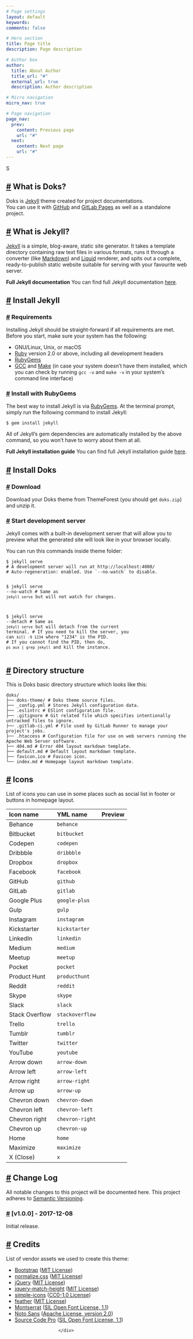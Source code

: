 ```yaml
---
# Page settings
layout: default
keywords:
comments: false

# Hero section
title: Page title
description: Page description

# Author box
author:
  title: About Author
  title_url: "#"
  external_url: true
  description: Author description

# Micro navigation
micro_nav: true

# Page navigation
page_nav:
  prev:
    content: Previous page
    url: "#"
  next:
    content: Next page
    url: "#"
---
```


S<div class="content">
<h2 id="what-is-doks"><a href="#what-is-doks" class="title-anchor-link">#</a> What is Doks?</h2>

<p>Doks is <a href="https://jekyllrb.com/">Jekyll</a> theme created for project documentations.<br>
You can use it with <a href="https://pages.github.com/">GitHub</a> and <a href="https://about.gitlab.com/features/pages/">GitLab Pages</a> as well as a standalone project.</p>

<h2 id="what-is-jekyll"><a href="#what-is-jekyll" class="title-anchor-link">#</a> What is Jekyll?</h2>
<p><a href="https://jekyllrb.com/">Jekyll</a> is a simple, blog-aware, static site generator. It takes a template directory containing raw text files in various formats, runs it through a converter (like <a href="https://daringfireball.net/projects/markdown/">Markdown</a>) and <a href="https://github.com/Shopify/liquid/wiki">Liquid</a> renderer, and spits out a complete, ready-to-publish static website suitable for serving with your favourite web server.</p>

<div class="callout callout--info">
    <p><strong>Full Jekyll documentation</strong> You can find full Jekyll documentation <a href="https://jekyllrb.com/docs/home/" target="blank">here</a>.</p>
</div>

<h2 id="install-jekyll"><a href="#install-jekyll" class="title-anchor-link">#</a> Install Jekyll</h2>
<h3 id="requirements"><a href="#requirements" class="title-anchor-link">#</a> Requirements</h3>
<p>Installing Jekyll should be straight-forward if all requirements are met. Before you start, make sure your system has the following:</p>

<ul>
  <li>GNU/Linux, Unix, or macOS</li>
  <li><a href="https://www.ruby-lang.org/en/downloads/">Ruby</a> version 2.0 or above, including all development headers</li>
  <li><a href="https://rubygems.org/pages/download">RubyGems</a></li>
  <li><a href="https://gcc.gnu.org/install/">GCC</a> and <a href="https://www.gnu.org/software/make/">Make</a> (in case your system doesn’t have them installed, which you can check by running <code class="highlighter-rouge">gcc -v</code> and <code class="highlighter-rouge">make -v</code> in your system’s command line interface)</li>
</ul>

<h3 id="install-with-rubygems"><a href="#install-with-rubygems" class="title-anchor-link">#</a> Install with RubyGems</h3>
<p>The best way to install Jekyll is via <a href="https://rubygems.org/pages/download">RubyGems</a>. At the terminal prompt, simply run the following command to install Jekyll:</p>

<div class="language-sh highlighter-rouge"><div class="highlight"><pre class="highlight"><code><span class="nv">$ </span>gem install jekyll
</code></pre></div></div>

<p>All of Jekyll’s gem dependencies are automatically installed by the above command, so you won’t have to worry about them at all.</p>

<div class="callout callout--info">
    <p><strong>Full Jekyll installation guide</strong> You can find full Jekyll installation guide <a href="https://jekyllrb.com/docs/installation/" target="blank">here</a>.</p>
</div>

<h2 id="install-doks"><a href="#install-doks" class="title-anchor-link">#</a> Install Doks</h2>
<h3 id="download"><a href="#download" class="title-anchor-link">#</a> Download</h3>
<p>Download your Doks theme from ThemeForest (you should get <code class="highlighter-rouge">doks.zip</code>) and unzip it.</p>

<h3 id="start-development-server"><a href="#start-development-server" class="title-anchor-link">#</a> Start development server</h3>
<p>Jekyll comes with a built-in development server that will allow you to preview what the generated site will look like in your browser locally.</p>

<p>You can run this commands inside theme folder:</p>

<div class="language-sh highlighter-rouge"><div class="highlight"><pre class="highlight"><code><span class="nv">$ </span>jekyll serve
<span class="c"># A development server will run at http://localhost:4000/</span>
<span class="c"># Auto-regeneration: enabled. Use `--no-watch` to disable.</span>

<span class="nv">\$ </span>jekyll serve <span class="nt">--no-watch</span>
<span class="c"># Same as `jekyll serve` but will not watch for changes.</span>

<span class="nv">\$ </span>jekyll serve <span class="nt">--detach</span>
<span class="c"># Same as `jekyll serve` but will detach from the current terminal.</span>
<span class="c"># If you need to kill the server, you can `kill -9 1234` where "1234" is the PID.</span>
<span class="c"># If you cannot find the PID, then do, `ps aux | grep jekyll` and kill the instance.</span>
</code></pre></div></div>

<h2 id="directory-structure"><a href="#directory-structure" class="title-anchor-link">#</a> Directory structure</h2>
<p>This is Doks basic directory structure which looks like this:</p>

<div class="language-sh highlighter-rouge"><div class="highlight"><pre class="highlight"><code>doks/
├── doks-theme/ <span class="c"># Doks theme source files.</span>
├── _config.yml <span class="c"># Stores Jekyll configuration data.</span>
├── .eslintrc <span class="c"># ESlint configuration file.</span>
├── .gitignore <span class="c"># Git related file which specifies intentionally untracked files to ignore.</span>
├── .gitlab-ci.yml <span class="c"># File used by GitLab Runner to manage your project's jobs.</span>
├── .htaccess <span class="c"># Configuration file for use on web servers running the Apache Web Server software.</span>
├── 404.md <span class="c"># Error 404 layout markdown template.</span>
├── default.md <span class="c"># Default layout markdown template.</span>
├── favicon.ico <span class="c"># Favicon icon.</span>
└── index.md <span class="c"># Homepage layout markdown template.</span>
</code></pre></div></div>

<h2 id="icons"><a href="#icons" class="title-anchor-link">#</a> Icons</h2>
<p>List of icons you can use in some places such as social list in footer or buttons in homepage layout.</p>

<table>
  <thead>
    <tr>
      <th style="text-align: left">Icon name</th>
      <th style="text-align: left">YML name</th>
      <th style="text-align: left">Preview</th>
    </tr>
  </thead>
  <tbody>
    <tr>
      <td style="text-align: left">Behance</td>
      <td style="text-align: left"><code class="highlighter-rouge">behance</code></td>
      <td style="text-align: left"><i class="icon icon--behance" style="font-size: 25px;"></i></td>
    </tr>
    <tr>
      <td style="text-align: left">Bitbucket</td>
      <td style="text-align: left"><code class="highlighter-rouge">bitbucket</code></td>
      <td style="text-align: left"><i class="icon icon--bitbucket" style="font-size: 25px;"></i></td>
    </tr>
    <tr>
      <td style="text-align: left">Codepen</td>
      <td style="text-align: left"><code class="highlighter-rouge">codepen</code></td>
      <td style="text-align: left"><i class="icon icon--codepen" style="font-size: 25px;"></i></td>
    </tr>
    <tr>
      <td style="text-align: left">Dribbble</td>
      <td style="text-align: left"><code class="highlighter-rouge">dribbble</code></td>
      <td style="text-align: left"><i class="icon icon--dribbble" style="font-size: 25px;"></i></td>
    </tr>
    <tr>
      <td style="text-align: left">Dropbox</td>
      <td style="text-align: left"><code class="highlighter-rouge">dropbox</code></td>
      <td style="text-align: left"><i class="icon icon--dropbox" style="font-size: 25px;"></i></td>
    </tr>
    <tr>
      <td style="text-align: left">Facebook</td>
      <td style="text-align: left"><code class="highlighter-rouge">facebook</code></td>
      <td style="text-align: left"><i class="icon icon--facebook" style="font-size: 25px;"></i></td>
    </tr>
    <tr>
      <td style="text-align: left">GitHub</td>
      <td style="text-align: left"><code class="highlighter-rouge">github</code></td>
      <td style="text-align: left"><i class="icon icon--github" style="font-size: 25px;"></i></td>
    </tr>
    <tr>
      <td style="text-align: left">GitLab</td>
      <td style="text-align: left"><code class="highlighter-rouge">gitlab</code></td>
      <td style="text-align: left"><i class="icon icon--gitlab" style="font-size: 25px;"></i></td>
    </tr>
    <tr>
      <td style="text-align: left">Google Plus</td>
      <td style="text-align: left"><code class="highlighter-rouge">google-plus</code></td>
      <td style="text-align: left"><i class="icon icon--google-plus" style="font-size: 25px;"></i></td>
    </tr>
    <tr>
      <td style="text-align: left">Gulp</td>
      <td style="text-align: left"><code class="highlighter-rouge">gulp</code></td>
      <td style="text-align: left"><i class="icon icon--gulp" style="font-size: 25px;"></i></td>
    </tr>
    <tr>
      <td style="text-align: left">Instagram</td>
      <td style="text-align: left"><code class="highlighter-rouge">instagram</code></td>
      <td style="text-align: left"><i class="icon icon--instagram" style="font-size: 25px;"></i></td>
    </tr>
    <tr>
      <td style="text-align: left">Kickstarter</td>
      <td style="text-align: left"><code class="highlighter-rouge">kickstarter</code></td>
      <td style="text-align: left"><i class="icon icon--kickstarter" style="font-size: 25px;"></i></td>
    </tr>
    <tr>
      <td style="text-align: left">LinkedIn</td>
      <td style="text-align: left"><code class="highlighter-rouge">linkedin</code></td>
      <td style="text-align: left"><i class="icon icon--linkedin" style="font-size: 25px;"></i></td>
    </tr>
    <tr>
      <td style="text-align: left">Medium</td>
      <td style="text-align: left"><code class="highlighter-rouge">medium</code></td>
      <td style="text-align: left"><i class="icon icon--medium" style="font-size: 25px;"></i></td>
    </tr>
    <tr>
      <td style="text-align: left">Meetup</td>
      <td style="text-align: left"><code class="highlighter-rouge">meetup</code></td>
      <td style="text-align: left"><i class="icon icon--meetup" style="font-size: 25px;"></i></td>
    </tr>
    <tr>
      <td style="text-align: left">Pocket</td>
      <td style="text-align: left"><code class="highlighter-rouge">pocket</code></td>
      <td style="text-align: left"><i class="icon icon--pocket" style="font-size: 25px;"></i></td>
    </tr>
    <tr>
      <td style="text-align: left">Product Hunt</td>
      <td style="text-align: left"><code class="highlighter-rouge">producthunt</code></td>
      <td style="text-align: left"><i class="icon icon--producthunt" style="font-size: 25px;"></i></td>
    </tr>
    <tr>
      <td style="text-align: left">Reddit</td>
      <td style="text-align: left"><code class="highlighter-rouge">reddit</code></td>
      <td style="text-align: left"><i class="icon icon--reddit" style="font-size: 25px;"></i></td>
    </tr>
    <tr>
      <td style="text-align: left">Skype</td>
      <td style="text-align: left"><code class="highlighter-rouge">skype</code></td>
      <td style="text-align: left"><i class="icon icon--skype" style="font-size: 25px;"></i></td>
    </tr>
    <tr>
      <td style="text-align: left">Slack</td>
      <td style="text-align: left"><code class="highlighter-rouge">slack</code></td>
      <td style="text-align: left"><i class="icon icon--slack" style="font-size: 25px;"></i></td>
    </tr>
    <tr>
      <td style="text-align: left">Stack Overflow</td>
      <td style="text-align: left"><code class="highlighter-rouge">stackoverflow</code></td>
      <td style="text-align: left"><i class="icon icon--stackoverflow" style="font-size: 25px;"></i></td>
    </tr>
    <tr>
      <td style="text-align: left">Trello</td>
      <td style="text-align: left"><code class="highlighter-rouge">trello</code></td>
      <td style="text-align: left"><i class="icon icon--trello" style="font-size: 25px;"></i></td>
    </tr>
    <tr>
      <td style="text-align: left">Tumblr</td>
      <td style="text-align: left"><code class="highlighter-rouge">tumblr</code></td>
      <td style="text-align: left"><i class="icon icon--tumblr" style="font-size: 25px;"></i></td>
    </tr>
    <tr>
      <td style="text-align: left">Twitter</td>
      <td style="text-align: left"><code class="highlighter-rouge">twitter</code></td>
      <td style="text-align: left"><i class="icon icon--twitter" style="font-size: 25px;"></i></td>
    </tr>
    <tr>
      <td style="text-align: left">YouTube</td>
      <td style="text-align: left"><code class="highlighter-rouge">youtube</code></td>
      <td style="text-align: left"><i class="icon icon--youtube" style="font-size: 25px;"></i></td>
    </tr>
    <tr>
      <td style="text-align: left">Arrow down</td>
      <td style="text-align: left"><code class="highlighter-rouge">arrow-down</code></td>
      <td style="text-align: left"><i class="icon icon--arrow-down" style="font-size: 25px;"></i></td>
    </tr>
    <tr>
      <td style="text-align: left">Arrow left</td>
      <td style="text-align: left"><code class="highlighter-rouge">arrow-left</code></td>
      <td style="text-align: left"><i class="icon icon--arrow-left" style="font-size: 25px;"></i></td>
    </tr>
    <tr>
      <td style="text-align: left">Arrow right</td>
      <td style="text-align: left"><code class="highlighter-rouge">arrow-right</code></td>
      <td style="text-align: left"><i class="icon icon--arrow-right" style="font-size: 25px;"></i></td>
    </tr>
    <tr>
      <td style="text-align: left">Arrow up</td>
      <td style="text-align: left"><code class="highlighter-rouge">arrow-up</code></td>
      <td style="text-align: left"><i class="icon icon--arrow-up" style="font-size: 25px;"></i></td>
    </tr>
    <tr>
      <td style="text-align: left">Chevron down</td>
      <td style="text-align: left"><code class="highlighter-rouge">chevron-down</code></td>
      <td style="text-align: left"><i class="icon icon--chevron-down" style="font-size: 25px;"></i></td>
    </tr>
    <tr>
      <td style="text-align: left">Chevron left</td>
      <td style="text-align: left"><code class="highlighter-rouge">chevron-left</code></td>
      <td style="text-align: left"><i class="icon icon--chevron-left" style="font-size: 25px;"></i></td>
    </tr>
    <tr>
      <td style="text-align: left">Chevron right</td>
      <td style="text-align: left"><code class="highlighter-rouge">chevron-right</code></td>
      <td style="text-align: left"><i class="icon icon--chevron-right" style="font-size: 25px;"></i></td>
    </tr>
    <tr>
      <td style="text-align: left">Chevron up</td>
      <td style="text-align: left"><code class="highlighter-rouge">chevron-up</code></td>
      <td style="text-align: left"><i class="icon icon--chevron-up" style="font-size: 25px;"></i></td>
    </tr>
    <tr>
      <td style="text-align: left">Home</td>
      <td style="text-align: left"><code class="highlighter-rouge">home</code></td>
      <td style="text-align: left"><i class="icon icon--home" style="font-size: 25px;"></i></td>
    </tr>
    <tr>
      <td style="text-align: left">Maximize</td>
      <td style="text-align: left"><code class="highlighter-rouge">maximize</code></td>
      <td style="text-align: left"><i class="icon icon--maximize" style="font-size: 25px;"></i></td>
    </tr>
    <tr>
      <td style="text-align: left">X (Close)</td>
      <td style="text-align: left"><code class="highlighter-rouge">x</code></td>
      <td style="text-align: left"><i class="icon icon--x" style="font-size: 25px;"></i></td>
    </tr>
  </tbody>
</table>

<h2 id="change-log"><a href="#change-log" class="title-anchor-link">#</a> Change Log</h2>
<p>All notable changes to this project will be documented here.
This project adheres to <a href="http://semver.org/">Semantic Versioning</a>.</p>

<h3 id="v100---2017-12-08"><a href="#v100---2017-12-08" class="title-anchor-link">#</a> [v1.0.0] - 2017-12-08</h3>
<p>Initial release.</p>

<h2 id="credits"><a href="#credits" class="title-anchor-link">#</a> Credits</h2>
<p>List of vendor assets we used to create this theme:</p>
<ul>
  <li><a href="https://github.com/twbs/bootstrap">Bootstrap</a> (<a href="https://github.com/twbs/bootstrap/blob/master/LICENSE">MIT License</a>)</li>
  <li><a href="https://github.com/necolas/normalize.css">normalize.css</a> (<a href="https://github.com/necolas/normalize.css/blob/master/LICENSE.md">MIT License</a>)</li>
  <li><a href="http://jquery.com">jQuery</a> (<a href="https://tldrlegal.com/license/mit-license">MIT License</a>)</li>
  <li><a href="https://github.com/liabru/jquery-match-height">jquery-match-height</a> (<a href="https://github.com/liabru/jquery-match-height/blob/master/LICENSE">MIT License</a>)</li>
  <li><a href="https://github.com/simple-icons/simple-icons">simple-icons</a> (<a href="https://github.com/simple-icons/simple-icons/blob/develop/LICENSE.md">CC0-1.0 License</a>)</li>
  <li><a href="https://github.com/colebemis/feather">feather</a> (<a href="https://github.com/colebemis/feather/blob/master/LICENSE">MIT License</a>)</li>
  <li><a href="https://fonts.google.com/specimen/Montserrat">Montserrat</a> (<a href="http://scripts.sil.org/cms/scripts/page.php?site_id=nrsi&amp;id=OFL">SIL Open Font License, 1.1</a>)</li>
  <li><a href="https://fonts.google.com/specimen/Noto+Sans">Noto Sans</a> (<a href="http://www.apache.org/licenses/LICENSE-2.0.html">Apache License, version 2.0</a>)</li>
  <li><a href="https://fonts.google.com/specimen/Source+Code+Pro">Source Code Pro</a> (<a href="http://scripts.sil.org/cms/scripts/page.php?site_id=nrsi&amp;id=OFL">SIL Open Font License, 1.1</a>)</li>
</ul>

    					</div>
